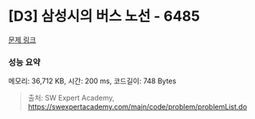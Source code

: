 # [D3] 삼성시의 버스 노선 - 6485 

[문제 링크](https://swexpertacademy.com/main/code/problem/problemDetail.do?contestProbId=AWczm7QaACgDFAWn) 

### 성능 요약

메모리: 36,712 KB, 시간: 200 ms, 코드길이: 748 Bytes



> 출처: SW Expert Academy, https://swexpertacademy.com/main/code/problem/problemList.do